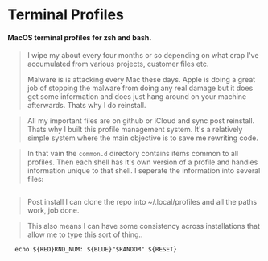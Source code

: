 # Terminal Profiles

#### MacOS terminal profiles for zsh and bash.

> I wipe my about every four months or so depending on what crap I've accumulated from various projects, customer files etc.
> 
> 
> Malware is is attacking every Mac these days. Apple is doing a great job of stopping the malware from doing any real damage but it does get some information and does just hang around on your machine afterwards.
Thats why I do reinstall.

> All my important files are on github or iCloud and sync post reinstall. Thats why I built this profile management system.
It's a relatively simple system where the main objective is to save me rewriting code. 

> In that vain the ``` common.d ``` directory contains items common to all profiles. Then each shell has it's own version of a profile and handles information unique to that shell. I seperate the information into several files:

```

```

> Post install I can clone the repo into ~/.local/profiles and all the paths work, job done.

> This also means I can have some consistency across installations that allow me to type this sort of thing..

```
  echo ${RED}RND_NUM: ${BLUE}"$RANDOM" ${RESET}
```

